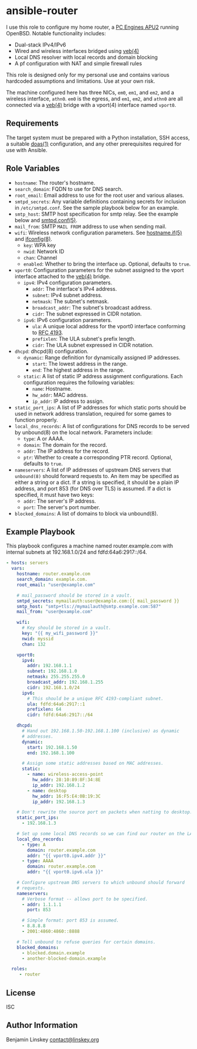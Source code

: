 ansible-router
==============

I use this role to configure my home router, a [PC Engines APU2][apu2] running
OpenBSD. Notable functionality includes:

- Dual-stack IPv4/IPv6
- Wired and wireless interfaces bridged using [veb(4)][]
- Local DNS resolver with local records and domain blocking
- A pf configuration with NAT and simple firewall rules

This role is designed only for my personal use and contains various hardcoded
assumptions and limitations. Use at your own risk.

The machine configured here has three NICs, `em0`, `em1`, and `em2`, and
a wireless interface, `athn0`. `em0` is the egress, and `em1`, `em2`, and
`athn0` are all connected via a [veb(4)][] bridge with a vport(4) interface
named `vport0`.

Requirements
------------

The target system must be prepared with a Python installation, SSH access,
a suitable [doas(1)][] configuration, and any other prerequisites required
for use with Ansible.

Role Variables
--------------

- `hostname`: The router's hostname.
- `search_domain`: FQDN to use for DNS search.
- `root_email`: Email address to use for the root user and various aliases.
- `smtpd_secrets`: Any variable definitions containing secrets for inclusion
  in `/etc/smtpd.conf`. See the sample playbook below for an example.
- `smtp_host`: SMTP host specification for smtp relay. See the example below
  and [smtpd.conf(5)][].
- `mail_from`: SMTP `MAIL FROM` address to use when sending mail.
- `wifi`: Wireless network configuration parameters. See [hostname.if(5)][] and
  [ifconfig(8)][].
	- `key`: WPA key
	- `nwid`: Network ID
	- `chan`: Channel
	- `enabled`: Whether to bring the interface up. Optional, defaults to
	  `true`.
- `vport0`: Configuration parameters for the subnet assigned to the vport
  interface attached to the [veb(4)][] bridge.
  	- `ipv4`: IPv4 configuration parameters.
		- `addr`: The interface's IPv4 address.
		- `subnet`: IPv4 subnet address.
		- `netmask`: The subnet's netmask.
		- `broadcast_addr`: The subnet's broadcast address.
		- `cidr`: The subnet expressed in CIDR notation.
	- `ipv6`: IPv6 configuration parameters.
		- `ula`: A unique local address for the vport0 interface
		  conforming to [RFC 4193][].
		- `prefixlen`: The ULA subnet's prefix length.
		- `cidr`: The ULA subnet expressed in CIDR notation.
- `dhcpd`: dhcpd(8) configuration.
	- `dynamic`: Range definition for dynamically assigned IP addresses.
		- `start`: The lowest address in the range.
		- `end`: The highest address in the range.
	- `static`: A list of static IP address assignment configurations. Each
	  configuration requires the following variables:
		- `name`: Hostname.
		- `hw_addr`: MAC address.
		- `ip_addr`: IP address to assign.
- `static_port_ips`: A list of IP addresses for which static ports should be
  used in network address translation, required for some games to function
  properly.
- `local_dns_records`: A list of configurations for DNS records to be served by
  unbound(8) on the local network. Parameters include:
	- `type`: A or AAAA.
	- `domain`: The domain for the record.
	- `addr`: The IP address for the record.
	- `ptr`: Whether to create a corresponding PTR record.
	  Optional, defaults to `true`.
- `nameservers`: A list of IP addresses of upstream DNS servers that
  `unbound(8)` should forward requests to. An item may be specified as either
  a string or a dict. If a string is specified, it should be a plain IP
  address, and port 853 (for DNS over TLS) is assumed.  If a dict is specified,
  it must have two keys:
	- `addr`: The server's IP address.
	- `port`: The server's port number.
- `blocked_domains`: A list of domains to block via unbound(8).

Example Playbook
----------------

This playbook configures a machine named router.example.com with internal
subnets at 192.168.1.0/24 and fdfd:64a6:2917::/64.

```yaml
- hosts: servers
  vars:
    hostname: router.example.com
    search_domain: example.com.
    root_email: "user@example.com"

    # mail_password should be stored in a vault.
    smtpd_secrets: mymailauth:user@example.com:{{ mail_password }}
    smtp_host: "smtp+tls://mymailauth@smtp.example.com:587"
    mail_from: "user@example.com"

    wifi:
      # Key should be stored in a vault.
      key: "{{ my_wifi_password }}"
      nwid: myssid
      chan: 132

    vport0:
      ipv4:
        addr: 192.168.1.1
        subnet: 192.168.1.0
        netmask: 255.255.255.0
        broadcast_addr: 192.168.1.255
        cidr: 192.168.1.0/24
      ipv6:
        # This should be a unique RFC 4193-compliant subnet.
        ula: fdfd:64a6:2917::1
        prefixlen: 64
        cidr: fdfd:64a6:2917::/64

    dhcpd:
      # Hand out 192.168.1.50-192.168.1.100 (inclusive) as dynamic
      # addresses.
      dynamic:
        start: 192.168.1.50
        end: 192.168.1.100

      # Assign some static addresses based on MAC addresses.
      static:
        - name: wireless-access-point
          hw_addr: 28:10:89:8F:34:8E
          ip_addr: 192.168.1.2
        - name: desktop
          hw_addr: 16:F5:E4:0B:19:3C
          ip_addr: 192.168.1.3

    # Don't rewrite the source port on packets when natting to desktop.
    static_port_ips:
      - 192.168.1.3

    # Set up some local DNS records so we can find our router on the LAN.
    local_dns_records:
      - type: A
        domain: router.example.com
        addr: "{{ vport0.ipv4.addr }}"
      - type: AAAA
        domain: router.example.com
        addr: "{{ vport0.ipv6.ula }}"

    # Configure upstream DNS servers to which unbound should forward
    # requests.
    nameservers:
      # Verbose format -- allows port to be specified.
      - addr: 1.1.1.1
        port: 853

      # Simple format: port 853 is assumed.
      - 8.8.8.8
      - 2001:4860:4860::8888

    # Tell unbound to refuse queries for certain domains.
    blocked_domains:
      - blocked.domain.example
      - another-blocked-domain.example

  roles:
     - router
```

License
-------

ISC

Author Information
------------------

Benjamin Linskey
<contact@linskey.org>

[apu2]: https://www.pcengines.ch/apu2.htm
[veb(4)]: https://man.openbsd.org/veb.4
[doas(1)]: https://man.openbsd.org/man1/doas.1
[smtpd.conf(5)]: https://man.openbsd.org/smtpd.conf
[hostname.if(5)]: https://man.openbsd.org/hostname.if
[ifconfig(8)]: https://man.openbsd.org/ifconfig
[RFC 4193]: https://www.rfc-editor.org/rfc/rfc4193
[dhcpd(8)]: https://man.openbsd.org/dhcpd
[unbound(8)]: https://man.openbsd.org/unbound
